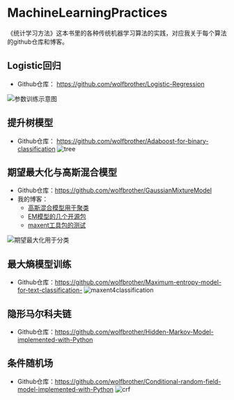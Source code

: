 # MachineLearningPractices
《统计学习方法》这本书里的各种传统机器学习算法的实践，对应我关于每个算法的github仓库和博客。



## Logistic回归
+ Github仓库： https://github.com/wolfbrother/Logistic-Regression
  
![参数训练示意图](https://github.com/wolfbrother/MachineLearningPractices/blob/master/_picutures/1416895888_5605.gif?raw=true)


## 提升树模型
+ Github仓库： https://github.com/wolfbrother/Adaboost-for-binary-classification 
![tree](https://github.com/wolfbrother/MachineLearningPractices/blob/master/_picutures/tree.png?raw=true)
 
## 期望最大化与高斯混合模型
+ Github仓库：https://github.com/wolfbrother/GaussianMixtureModel
+ 我的博客：
  + [高斯混合模型用于聚类](https://blog.csdn.net/golden1314521/article/details/46051431)
  + [EM模型的几个开源包](https://blog.csdn.net/golden1314521/article/details/45585651)
  + [maxent工具包的测试](https://blog.csdn.net/golden1314521/article/details/45488773)

![期望最大化用于分类](https://github.com/wolfbrother/MachineLearningPractices/blob/master/_picutures/gmm.png?raw=true)

## 最大熵模型训练
+ Github仓库：https://github.com/wolfbrother/Maximum-entropy-model-for-text-classification-
![maxent4classification](https://github.com/wolfbrother/MachineLearningPractices/blob/master/_picutures/maxent.png?raw=true)

## 隐形马尔科夫链
+ Github仓库：https://github.com/wolfbrother/Hidden-Markov-Model-implemented-with-Python

## 条件随机场
+ Github仓库：https://github.com/wolfbrother/Conditional-random-field-model-implemented-with-Python
![crf](https://github.com/wolfbrother/MachineLearningPractices/blob/master/_picutures/crf.png?raw=true)
